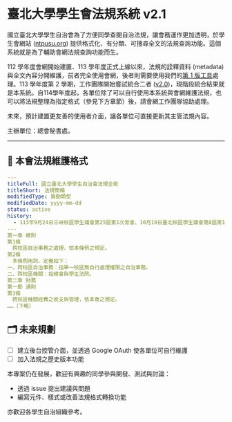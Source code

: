# 臺北大學學生會法規系統 v2.1

國立臺北大學學生自治會為了方便同學查閱自治法規，讓會務運作更加透明，於學生會網站 ([ntpusu.org](https://ntpusu.org)) 提供格式化、有分類、可搜尋全文的法規查詢功能。這個系統就是為了輔助會網法規查詢功能而生。

112 學年度會網開始建置、113 學年度正式上線以來，法規的詮釋資料 (metadata) 與全文內容分開維護，前者完全使用會網，後者則需要使用我們的[第 1 版工具](https://github.com/robertgelb/ntpusu-regulation-typesetting)處理。113 學年度第 2 學期，工作團隊開始嘗試統合二者 ([v2.0](https://github.com/jenhuang-tw/ntpusu-law))，現階段統合結果就是本系統。自114學年度起，各單位除了可以自行使用本系統與會網維護法規，也可以將法規整理為指定格式（參見下方章節）後，請會網工作團隊協助處理。

未來，預計建置更友善的使用者介面，讓各單位可直接更新其主管法規內容。

主辦單位：總會秘書處。

---

## 🧾 本會法規維護格式

```yaml
---
titleFull: 國立臺北大學學生自治會法規全銜
titleShort: 法規簡稱
modifiedType: 異動類型
modifiedDate: yyyy-mm-dd
status: active
history: 
  - 113年9月24日三峽校區學生議會第25屆第1次常會、10月10日臺北校區學生議會第8屆第1次常會通過，10月18日總會長公布（<a href="javascript:void();">113總令字第1131018002號</a>），制定全部條文共47條。
---
第一章 總則
第1條
　跨校區自治事務之處理，依本條例之規定。
第2條
　本條例用詞，定義如下：
一、跨校區自治事務：指單一校區無自行處理權限之自治事務。
二、跨校區機關：指總會與學生法院。
第二章 財務
第一節 通則
第3條
　跨校區機關經費之收支與管理，依本章之規定。
……（下略）
```

## 🗂️ 未來規劃

* [ ] 建立後台控管介面，並透過 Google OAuth 使各單位可自行維護
* [ ] 加入法規之歷史版本功能

本專案仍在發展，歡迎有興趣的同學參與開發、測試與討論：

* 透過 issue 提出建議與問題
* 編寫元件、樣式或改善法規格式轉換功能

亦歡迎各學生自治組織參考。